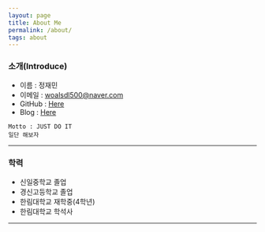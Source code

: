 ```yaml
---
layout: page
title: About Me
permalink: /about/
tags: about
---
```


### 소개(Introduce)
- 이름 : 정재민
- 이메일 : woalsdl500@naver.com
- GitHub : [Here](https://github.com/jjeamin)
- Blog : [Here](https://jjeamin.github.io/)

```
Motto : JUST DO IT
일단 해보자
```

---

### 학력
- 신일중학교 졸업
- 경신고등학교 졸업
- 한림대학교 재학중(4학년)
- 한림대학교 학석사

---

